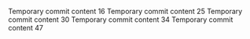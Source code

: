 Temporary commit content 16
Temporary commit content 25
Temporary commit content 30
Temporary commit content 34
Temporary commit content 47
